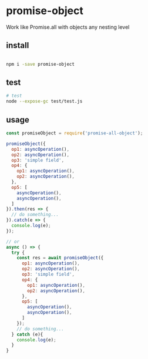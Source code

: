 # promise-object

Work like Promise.all with objects any nesting level
## install

```bash

npm i -save promise-object

```
## test

```bash
# test
node --expose-gc test/test.js

```
## usage

```javascript
const promiseObject = require('promise-all-object');

promiseObject({
  op1: asyncOperation(),
  op2: asyncOperation(),
  op3: 'simple field',
  op4: {
    op1: asyncOperation(),
    op2: asyncOperation(),
  },
  op5: [
    asyncOperation(),
    asyncOperation(),
  ]
}).then(res => {
  // do something...
}).catch(e => {
  console.log(e);
});

// or
async () => {
  try {
    const res = await promiseObject({
      op1: asyncOperation(),
      op2: asyncOperation(),
      op3: 'simple field',
      op4: {
        op1: asyncOperation(),
        op2: asyncOperation(),
      },
      op5: [
        asyncOperation(),
        asyncOperation(),
      ]
    });
    // do something...
  } catch (e){
    console.log(e);
  }
}

```